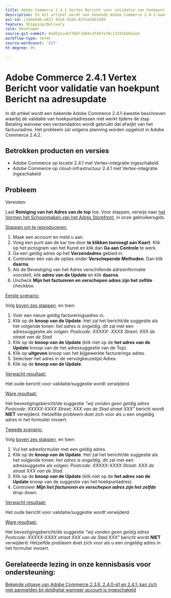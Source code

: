 ```yaml
---
title: Adobe Commerce 2.4.1 Vertex Bericht voor validatie van hoekpunt Bericht na adresupdate
description: In dit artikel wordt een bekende Adobe Commerce 2.4.1-kwestie beschreven waarbij de validatie van hoekpuntadressen niet werkt tijdens de stap Betaling wanneer een verzendadres wordt gebruikt dat afwijkt van het factuuradres. Het probleem zal volgens planning worden opgelost in Adobe Commerce 2.4.2.
exl-id: c2abeb96-e837-4d16-92dd-82fea5661dd9
feature: Shipping/Delivery
role: Developer
source-git-commit: 0ad52eceb776b71604c4f467a70c13191bb9a1eb
workflow-type: tm+mt
source-wordcount: '517'
ht-degree: 0%

---
```


# Adobe Commerce 2.4.1 Vertex Bericht voor validatie van hoekpunt Bericht na adresupdate

In dit artikel wordt een bekende Adobe Commerce 2.4.1-kwestie beschreven waarbij de validatie van hoekpuntadressen niet werkt tijdens de stap Betaling wanneer een verzendadres wordt gebruikt dat afwijkt van het factuuradres. Het probleem zal volgens planning worden opgelost in Adobe Commerce 2.4.2.

## Betrokken producten en versies

* Adobe Commerce op locatie 2.4.1 met Vertex-integratie ingeschakeld
* Adobe Commerce op cloud-infrastructuur 2.4.1 met Vertex-integratie ingeschakeld

## Probleem

Vereisten:

Laat **Reiniging van het Adres van de top** toe. Voor stappen, verwijs naar [&#x200B; het Vormen het Schoonmaken van het Adres Storefront &#x200B;](https://experienceleague.adobe.com/docs/commerce-knowledge-base/kb/troubleshooting/miscellaneous/vertex-address-cleansing-different-addresses-not-allowed.html?lang=nl-NL) in onze gebruikersgids.

<u> Stappen om te reproduceren:</u>

1. Maak een account en meld u aan.
1. Voeg een punt aan de kar toe door **te klikken toevoegt aan Kaart**. Klik op het pictogram van het Kunst en klik dan **Ga aan Controle** te werk.
1. Ga een geldig adres op het **Verzendadres** gebied in.
1. Controleer één van de opties onder **Verschepende Methoden**. Dan klik **daarna**.
1. Als de Bevestiging van het Adres verschillende adresinformatie voorstelt, klik **adres van de Update** en klik **daarna**.
1. Uncheck **Mijn het factureren en verschepen adres zijn het zelfde** checkbox.

<u> Eerste scenario:</u>

Volg [&#x200B; boven zes stappen &#x200B;](/help/troubleshooting/miscellaneous/magento-2-4-1-vertex-address-validation-message-post-address-update.md#first_sixth) en toen:

1. Voer een nieuw geldig factureringsadres in.
1. Klik op de **knoop van de Update**. Het zal het bericht/de suggestie als het volgende tonen: *het adres is ongeldig.* dit zal met een adressuggestie als volgen: *Postcode: XXXXX- XXXX Street: XXX de straat van de Stad*
1. Klik op de **knoop van de Update** (klik niet op de **het adres van de Update** knoop van de het adressuggestie van de Top).
1. Klik op **uitgeven** knoop van het bijgewerkte facturerings adres.
1. Selecteer het adres in de vervolgkeuzelijst Adres.
1. Klik op de **knoop van de Update**.

<u> Verwacht resultaat:</u>

Het oude bericht voor validatie/suggestie wordt verwijderd.

<u> Ware resultaat:</u>

Het bevestigingsbericht/de suggestie *&quot;wij vonden geen geldig adres Postcode: XXXXX-XXXX Street: XXX van de Stad straat XXX&quot;* bericht wordt **NIET** verwijderd. Hetzelfde probleem doet zich voor als u een ongeldig adres in het formulier invoert.

<u> Tweede scenario:</u>

Volg [&#x200B; boven zes stappen &#x200B;](/help/troubleshooting/miscellaneous/magento-2-4-1-vertex-address-validation-message-post-address-update.md#first_sixth) en toen:

1. Vul het adresformulier met een geldig adres.
1. Klik op de **knoop van de Update**. Het zal het bericht/de suggestie als het volgende tonen: *het adres is ongeldig.* dit zal met een adressuggestie als volgen: *Postcode: XXXXX-XXXX Straat: XXX de straat XXX van de Stad*.
1. Klik op de **knoop van de Update** (klik niet op de **het adres van de Update** knoop van de suggestie van het hoekpuntadres).
1. Controleer ***Mijn het factureren en verschepen adres zijn het zelfde*** drop-down.

<u> Verwacht resultaat:</u>

Het oude bericht voor validatie/suggestie wordt verwijderd.

<u> Ware resultaat:</u>

Het bevestigingsbericht/de suggestie *&quot;wij vonden geen geldig adres Postcode: XXXXX-XXXX straat XXX van de Stad XXX&quot;* bericht wordt **NIET** verwijderd. Hetzelfde probleem doet zich voor als u een ongeldig adres in het formulier invoert.

## Gerelateerde lezing in onze kennisbasis voor ondersteuning:

[Bekende uitgave van Adobe Commerce 2.3.6, 2.4.0-p1 en 2.4.1: kan zich niet aanmelden bij dotdigital wanneer account is ingeschakeld](/help/troubleshooting/miscellaneous/magento-2-3-6-2-4-0-p1-2-4-1-known-issue-dotdigital-login.md)
